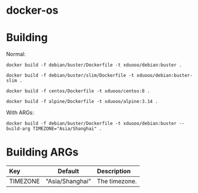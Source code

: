 # docker-os

Building
====================

Normal:

```
docker build -f debian/buster/Dockerfile -t xduooo/debian:buster .
```
```
docker build -f debian/buster/slim/Dockerfile -t xduooo/debian:buster-slim .
```
```
docker build -f centos/Dockerfile -t xduooo/centos:8 .
```
```
docker build -f alpine/Dockerfile -t xduooo/alpine:3.14 .
```

With ARGs:

```
docker build -f debian/buster/Dockerfile -t xduooo/debian:buster --build-arg TIMEZONE="Asia/Shanghai" .
```

Building ARGs
====================

| Key | Default | Description |
:----- | :-----: |:----------- |
|TIMEZONE  | "Asia/Shanghai" | The timezone. |